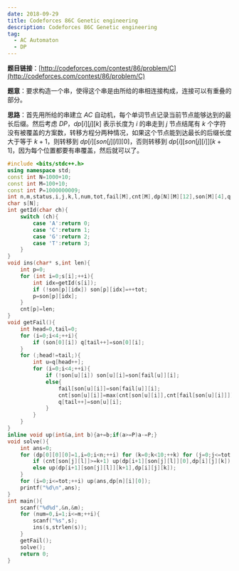 ```yaml
---
date: 2018-09-29
title: Codeforces 86C Genetic engineering
description: Codeforces 86C Genetic engineering
tag:
  - AC Automaton
  - DP
---
```


**题目链接**：[http://codeforces.com/contest/86/problem/C](http://codeforces.com/contest/86/problem/C)

**题意**：要求构造一个串，使得这个串是由所给的串相连接构成，连接可以有重叠的部分。

**思路**：首先用所给的串建立 $AC$ 自动机，每个单词节点记录当前节点能够达到的最长后缀。然后考虑 $DP$，$dp[i][j][k]$ 表示长度为 $i$ 的串走到 $j$ 节点结尾有 $k$ 个字符没有被覆盖的方案数，转移方程分两种情况，如果这个节点能到达最长的后缀长度大于等于 $k+1$，则转移到 $dp[i][son[j][l]][0]$，否则转移到 $dp[i][son[j][i]][k+1]$，因为每个位置都要有串覆盖，然后就可以了。

```cpp
#include <bits/stdc++.h>
using namespace std;
const int N=1000+10;
const int M=100+10;
const int P=1000000009;
int n,m,status,i,j,k,l,num,tot,fail[M],cnt[M],dp[N][M][12],son[M][4],q[2000000];
char s[N];
int getId(char ch){
	switch (ch){
		case 'A':return 0;
		case 'C':return 1;
		case 'G':return 2;
		case 'T':return 3;
	}
}
void ins(char* s,int len){
	int p=0;
	for (int i=0;s[i];++i){
		int idx=getId(s[i]);
		if (!son[p][idx]) son[p][idx]=++tot;
		p=son[p][idx];
	}
	cnt[p]=len;
}
void getFail(){
	int head=0,tail=0;
	for (i=0;i<4;++i){
		if (son[0][i]) q[tail++]=son[0][i];
	}
	for (;head!=tail;){
		int u=q[head++];
		for (i=0;i<4;++i){
			if (!son[u][i]) son[u][i]=son[fail[u]][i];
			else{
				fail[son[u][i]]=son[fail[u]][i];
				cnt[son[u][i]]=max(cnt[son[u][i]],cnt[fail[son[u][i]]]);
				q[tail++]=son[u][i];
			}
		}
	}
}
inline void up(int&a,int b){a+=b;if(a>=P)a-=P;}
void solve(){
	int ans=0;
	for (dp[0][0][0]=1,i=0;i<n;++i) for (k=0;k<10;++k) for (j=0;j<=tot;++j) for (l=0;l<4;++l){
		if (cnt[son[j][l]]>=k+1) up(dp[i+1][son[j][l]][0],dp[i][j][k]);
		else up(dp[i+1][son[j][l]][k+1],dp[i][j][k]);
	}
	for (i=0;i<=tot;++i) up(ans,dp[n][i][0]);
	printf("%d\n",ans);
}
int main(){
	scanf("%d%d",&n,&m);
	for (num=0,i=1;i<=m;++i){
		scanf("%s",s);
		ins(s,strlen(s));
	}
	getFail();
	solve();
	return 0;
}
```

